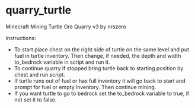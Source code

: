 # quarry_turtle
 
Minecraft Mining Turtle Ore Quarry v3 by nrszero

Instructions:<br>
- To start place chest on the right side of turtle on the same level 
and put fuel in turtle inventory. Then change, if needed, the depth and width to_bedrock variable in script and run it.<br>
- To continue quarry if stopped bring turtle back to starting position by chest and run script.<br>
- If turtle runs out of fuel or has full inventory it will go back to start and prompt for fuel or empty inventory. Then continue mining.<br>
- If you want turtle to go to bedrock set the to_bedrock variable to true, if not set it to false.<br>
